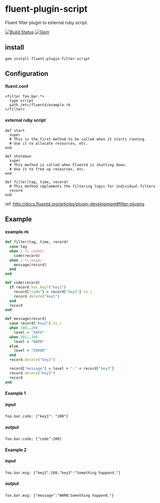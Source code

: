 # fluent-plugin-script

Fluent filter plugin to external ruby script.

[![Build Status](https://travis-ci.org/SNakano/fluent-plugin-script.svg)](https://travis-ci.org/SNakano/fluent-plugin-script)
[![Gem](https://img.shields.io/gem/dt/fluent-plugin-script.svg)]()

## install

``
gem install fluent-plugin-filter-script
``

## Configuration

#### fluent.conf
```
<filter foo.bar.*>
  type script
  path /etc/fluentd/example.rb
</filter>
```

#### external ruby script

```
def start
  super
  # This is the first method to be called when it starts running
  # Use it to allocate resources, etc.  
end

def shutdown
  super
  # This method is called when Fluentd is shutting down.
  # Use it to free up resources, etc.
end

def filter(tag, time, record)
  # This method implements the filtering logic for individual filters
  record
end

```

ref. http://docs.fluentd.org/articles/plugin-development#filter-plugins

## Example

#### example.rb

```ruby
def filter(tag, time, record)
  case tag
  when /.+\.code$/
    code(record)
  when /.+\.msg$/
    message(record)
  end
end

def code(record)
  if record.has_key?("key1")
    record["code"] = record["key1"].to_i
    record.delete("key1")
  end
  record
end

def message(record)
  case record["key2"].to_i
  when 100..200
    level = "INFO"
  when 201..300
    level = "WARN"
  else
    level = "ERROR"
  end
  record.delete("key2")

  record["message"] = level + ":" + record["key3"]
  record.delete("key3")
  record
end
```

#### Example 1
##### input
```
foo.bar.code: {"key1": "200"}
```

##### output
```
foo.bar.code: {"code":200}
```

#### Example 2
##### input
```
foo.bar.msg: {"key2":280,"key3":"Something happend."}
```

##### output
```
foo.bar.msg: {"message":"WARN:Something happend."}
```

